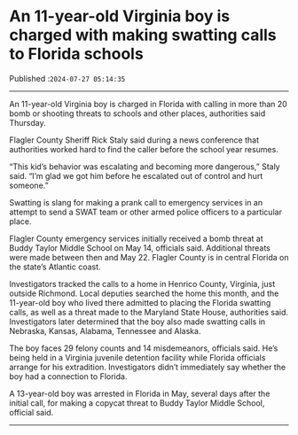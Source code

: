 # An 11-year-old Virginia boy is charged with making swatting calls to Florida schools

Published :`2024-07-27 05:14:35`

---

An 11-year-old Virginia boy is charged in Florida with calling in more than 20 bomb or shooting threats to schools and other places, authorities said Thursday.

Flagler County Sheriff Rick Staly said during a news conference that authorities worked hard to find the caller before the school year resumes.

“This kid’s behavior was escalating and becoming more dangerous,” Staly said. “I’m glad we got him before he escalated out of control and hurt someone.”

Swatting is slang for making a prank call to emergency services in an attempt to send a SWAT team or other armed police officers to a particular place.

Flagler County emergency services initially received a bomb threat at Buddy Taylor Middle School on May 14, officials said. Additional threats were made between then and May 22. Flagler County is in central Florida on the state’s Atlantic coast.

Investigators tracked the calls to a home in Henrico County, Virginia, just outside Richmond. Local deputies searched the home this month, and the 11-year-old boy who lived there admitted to placing the Florida swatting calls, as well as a threat made to the Maryland State House, authorities said. Investigators later determined that the boy also made swatting calls in Nebraska, Kansas, Alabama, Tennessee and Alaska.

The boy faces 29 felony counts and 14 misdemeanors, officials said. He’s being held in a Virginia juvenile detention facility while Florida officials arrange for his extradition. Investigators didn’t immediately say whether the boy had a connection to Florida.

A 13-year-old boy was arrested in Florida in May, several days after the initial call, for making a copycat threat to Buddy Taylor Middle School, official said.

---

